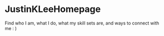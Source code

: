 # JustinKLeeHomepage

Find who I am, what I do, what my skill sets are, and ways to connect with me : )
